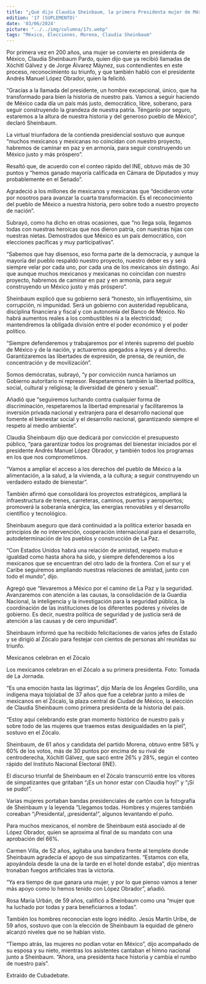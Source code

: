 ```yaml
---
title: "¿Qué dijo Claudia Sheinbaum, la primera Presidenta mujer de México, tras ganar las elecciones?"
edition: '17 (SUPLEMENTO)'
date: '03/06/2024'
picture: "../../img/columna/17s.webp"
tags: "México, Elecciones, Morena, Claudia Sheinbaum"
---
```


Por primera vez en 200 años, una mujer se convierte en presidenta de México, Claudia Sheinbaum Pardo, quien dijo que ya recibió llamadas de Xóchitl Gálvez y de Jorge Álvarez Máynez, sus contendientes en este proceso, reconocimiento su triunfo, y que también habló con el presidente Andrés Manuel López Obrador, quien la felicitó.

“Gracias a la llamada del presidente, un hombre excepcional, único, que ha transformado para bien la historia de nuestro país. Vamos a seguir haciendo de México cada día un país más justo, democrático, libre, soberano, para seguir construyendo la grandeza de nuestra patria. Ténganlo por seguro, estaremos a la altura de nuestra historia y del generoso pueblo de México”, declaró Sheinbaum.

La virtual triunfadora de la contienda presidencial sostuvo que aunque “muchos mexicanos y mexicanas no coincidan con nuestro proyecto, habremos de caminar en paz y en armonía, para seguir construyendo un México justo y más próspero”.

Resaltó que, de acuerdo con el conteo rápido del INE, obtuvo más de 30 puntos y “hemos ganado mayoría calificada en Cámara de Diputados y muy probablemente en el Senado”.

Agradeció a los millones de mexicanos y mexicanas que “decidieron votar por nosotros para avanzar la cuarta transformación. Es el reconocimiento del pueblo de México a nuestra historia, pero sobre todo a nuestro proyecto de nación”.

Subrayó, como ha dicho en otras ocasiones, que “no llega sola, llegamos todas con nuestras heroicas que nos dieron patria, con nuestras hijas con nuestras nietas. Demostrados que México es un país democrático, con elecciones pacíficas y muy participativas”.

“Sabemos que hay disensos, eso forma parte de la democracia, y aunque la mayoría del pueblo respaldó nuestro proyecto, nuestro deber es y será siempre velar por cada uno, por cada una de los mexicanos sin distingo. Así que aunque muchos mexicanos y mexicanas no coincidan con nuestro proyecto, habremos de caminar en paz y en armonía, para seguir construyendo un México justo y más próspero”.

Sheinbaum explicó que su gobierno será “honesto, sin influyentísimo, sin corrupción, ni impunidad. Será un gobierno con austeridad republicana, disciplina financiera y fiscal y con autonomía del Banco de México. No habrá aumentos reales a los combustibles ni a la electricidad; mantendremos la obligada división entre el poder económico y el poder político.

“Siempre defenderemos y trabajaremos por el interés supremo del pueblo de México y de la nación, y actuaremos apegados a leyes y al derecho. Garantizaremos las libertades de expresión, de prensa, de reunión, de concentración y de movilización”.

Somos demócratas, subrayó, “y por convicción nunca haríamos un Gobierno autoritario ni represor. Respetaremos también la libertad política, social, cultural y religiosa; la diversidad de género y sexual”.

Añadió que “seguiremos luchando contra cualquier forma de discriminación, respetaremos la libertad empresarial y facilitaremos la inversión privada nacional y extranjera para el desarrollo nacional que fomente el bienestar social y el desarrollo nacional, garantizando siempre el respeto al medio ambiente”.

Claudia Sheinbaum dijo que dedicará por convicción el presupuesto público, “para garantizar todos los programas del bienestar iniciados por el presidente Andrés Manuel López Obrador, y también todos los programas en los que nos comprometimos.

“Vamos a ampliar el acceso a los derechos del pueblo de México a la alimentación, a la salud, a la vivienda, a la cultura; a seguir construyendo un verdadero estado de bienestar”.

También afirmó que consolidará los proyectos estratégicos, ampliará la infraestructura de trenes, carreteras, caminos, puertos y aeropuertos; promoverá la soberanía enérgica, las energías renovables y el desarrollo científico y tecnológico.

Sheinbaum aseguro que dará continuidad a la política exterior basada en principios de no intervención, cooperación internacional para el desarrollo, autodeterminación de los pueblos y construcción de La Paz.

“Con Estados Unidos habrá una relación de amistad, respeto mutuo e igualdad como hasta ahora ha sido, y siempre defenderemos a los mexicanos que se encuentran del otro lado de la frontera. Con el sur y el Caribe seguiremos ampliando nuestras relaciones de amistad, junto con todo el mundo”, dijo.

Agregó que “llevaremos a México por el camino de La Paz y la seguridad. Avanzaremos con atención a las causas, la consolidación de la Guardia Nacional, la inteligencia y la investigación para la seguridad pública, la coordinación de las instituciones de los diferentes poderes y niveles de gobierno. Es decir, nuestra política de seguridad y de justicia será de atención a las causas y de cero impunidad”.

Sheinbaum informó que ha recibido felicitaciones de varios jefes de Estado y se dirigió al Zócalo para festejar con cientos de personas ahí reunidas su triunfo.

Mexicanos celebran en el Zócalo

Los mexicanos celebran en el Zócalo a su primera presidenta. Foto: Tomada de La Jornada.

“Es una emoción hasta las lágrimas”, dijo María de los Ángeles Gordillo, una indígena maya tojolabal de 37 años que fue a celebrar junto a miles de mexicanos en el Zócalo, la plaza central de Ciudad de México, la elección de Claudia Sheinbaum como primera presidenta de la historia del país.

“Estoy aquí celebrando este gran momento histórico de nuestro país y sobre todo de las mujeres que traemos estas desigualdades en la piel”, sostuvo en el Zócalo.

Sheinbaum, de 61 años y candidata del partido Morena, obtuvo entre 58% y 60% de los votos, más de 30 puntos por encima de su rival de centroderecha, Xóchitl Gálvez, que sacó entre 26% y 28%, según el conteo rápido del Instituto Nacional Electoral (INE).

El discurso triunfal de Sheinbaum en el Zócalo transcurrió entre los vítores de simpatizantes que gritaban “¡Es un honor estar con Claudia hoy!” y “¡Sí se pudo!”.

Varias mujeres portaban bandas presidenciales de cartón con la fotografía de Sheinbaum y la leyenda “Llegamos todas. Hombres y mujeres también coreaban “¡Presidenta!, ¡presidenta!”, algunos levantando el puño.

Para muchos mexicanos, el nombre de Sheinbaum está asociado al de López Obrador, quien se aproxima al final de su mandato con una aprobación del 66%.

Carmen Villa, de 52 años, agitaba una bandera frente al templete donde Sheinbaum agradecía el apoyo de sus simpatizantes. “Estamos con ella, apoyándola desde la una de la tarde en el hotel donde estaba”, dijo mientras tronaban fuegos artificiales tras la victoria.

“Ya era tiempo de que ganara una mujer, y por lo que pienso vamos a tener más apoyo como lo hemos tenido con López Obrador”, añadió.

Rosa María Urbán, de 59 años, calificó a Sheinbaum como una “mujer que ha luchado por todas y para beneficiarnos a todas”.

También los hombres reconocían este logro inédito. Jesús Martín Uribe, de 59 años, sostuvo que con la elección de Sheinbaum la equidad de género alcanzó niveles que no se habían visto.

“Tiempo atrás, las mujeres no podían votar en México”, dijo acompañado de su esposa y su nieto, mientras los asistentes cantaban el himno nacional junto a Sheinbaum. “Ahora, una presidenta hace historia y cambia el rumbo de nuestro país”.

Extraído de Cubadebate.